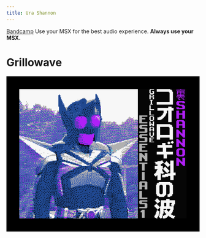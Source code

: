 ```yaml
---
title: Ura Shannon
---
```


[Bandcamp](https://urashannon.bandcamp.com/)
Use your MSX for the best audio experience.
**Always use your MSX.**

# Grillowave

[![Grillowave Essentials 1](src/img/grillo1.png)](http://webmsx.org/?DISKA=https://urashannon.github.io/src/dsk/grillo1.dsk)
